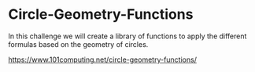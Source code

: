 # Circle-Geometry-Functions
In this challenge we will create a library of functions to apply the different formulas based on the geometry of circles.

https://www.101computing.net/circle-geometry-functions/
